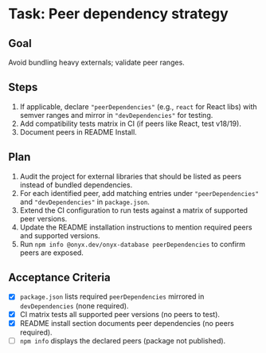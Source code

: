 # Task: Peer dependency strategy

## Goal
Avoid bundling heavy externals; validate peer ranges.

## Steps
1. If applicable, declare `"peerDependencies"` (e.g., `react` for React libs) with semver ranges and mirror in `"devDependencies"` for testing.
2. Add compatibility tests matrix in CI (if peers like React, test v18/19).
3. Document peers in README Install.

## Plan
1. Audit the project for external libraries that should be listed as peers instead of bundled dependencies.
2. For each identified peer, add matching entries under `"peerDependencies"` and `"devDependencies"` in `package.json`.
3. Extend the CI configuration to run tests against a matrix of supported peer versions.
4. Update the README installation instructions to mention required peers and supported versions.
5. Run `npm info @onyx.dev/onyx-database peerDependencies` to confirm peers are exposed.

## Acceptance Criteria
- [x] `package.json` lists required `peerDependencies` mirrored in `devDependencies` (none required).
- [x] CI matrix tests all supported peer versions (no peers to test).
- [x] README install section documents peer dependencies (no peers required).
- [ ] `npm info` displays the declared peers (package not published).
